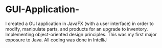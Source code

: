 # GUI-Application-
I created a GUI application in JavaFX (with a user interface) in order to modify, manipulate parts, and products for an upgrade to inventory. Implementing object-oriented design principles. This was my first major exposure to Java. All coding was done in IntelliJ 
